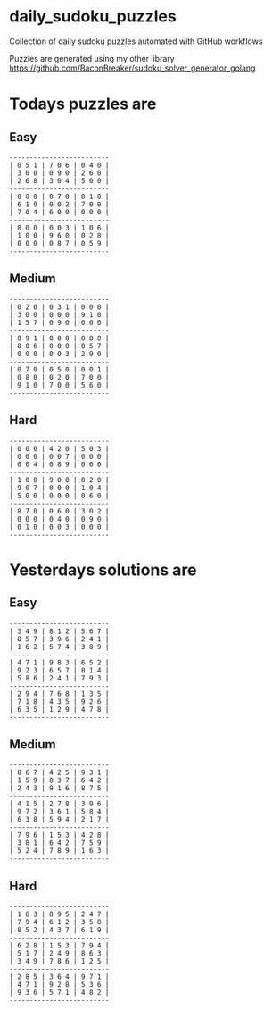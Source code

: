 
# daily_sudoku_puzzles 

Collection of daily sudoku puzzles automated with GitHub workflows 

Puzzles are generated using my other library https://github.com/BaconBreaker/sudoku_solver_generator_golang 
 

# Todays puzzles are 

## Easy 

```
-------------------------
| 0 5 1 | 7 0 6 | 0 4 0 | 
| 3 0 0 | 0 9 0 | 2 6 0 | 
| 2 6 8 | 3 0 4 | 5 0 0 | 
-------------------------
| 0 0 0 | 0 7 0 | 0 1 0 | 
| 6 1 9 | 0 0 2 | 7 0 0 | 
| 7 0 4 | 6 0 0 | 0 0 0 | 
-------------------------
| 8 0 0 | 0 0 3 | 1 0 6 | 
| 1 0 0 | 9 6 0 | 0 2 8 | 
| 0 0 0 | 0 8 7 | 0 5 9 | 
-------------------------
```
## Medium 

```
-------------------------
| 0 2 0 | 0 3 1 | 0 0 0 | 
| 3 0 0 | 0 0 0 | 9 1 0 | 
| 1 5 7 | 0 9 0 | 0 0 0 | 
-------------------------
| 0 9 1 | 0 0 0 | 0 0 0 | 
| 8 0 6 | 0 0 0 | 0 5 7 | 
| 0 0 0 | 0 0 3 | 2 9 0 | 
-------------------------
| 0 7 0 | 0 5 0 | 0 0 1 | 
| 0 8 0 | 0 2 0 | 7 0 0 | 
| 9 1 0 | 7 0 0 | 5 6 0 | 
-------------------------
```
## Hard 

```
-------------------------
| 0 0 0 | 4 2 0 | 5 0 3 | 
| 0 0 0 | 0 0 7 | 0 0 0 | 
| 0 0 4 | 0 8 9 | 0 0 0 | 
-------------------------
| 1 0 0 | 9 0 0 | 0 2 0 | 
| 9 0 7 | 0 0 0 | 1 0 4 | 
| 5 0 0 | 0 0 0 | 0 6 0 | 
-------------------------
| 8 7 0 | 0 6 0 | 3 0 2 | 
| 0 0 0 | 0 4 0 | 0 9 0 | 
| 0 1 0 | 0 0 3 | 0 0 0 | 
-------------------------
```
# Yesterdays solutions are 

## Easy 

```
-------------------------
| 3 4 9 | 8 1 2 | 5 6 7 | 
| 8 5 7 | 3 9 6 | 2 4 1 | 
| 1 6 2 | 5 7 4 | 3 8 9 | 
-------------------------
| 4 7 1 | 9 8 3 | 6 5 2 | 
| 9 2 3 | 6 5 7 | 8 1 4 | 
| 5 8 6 | 2 4 1 | 7 9 3 | 
-------------------------
| 2 9 4 | 7 6 8 | 1 3 5 | 
| 7 1 8 | 4 3 5 | 9 2 6 | 
| 6 3 5 | 1 2 9 | 4 7 8 | 
-------------------------
```
## Medium 

```
-------------------------
| 8 6 7 | 4 2 5 | 9 3 1 | 
| 1 5 9 | 8 3 7 | 6 4 2 | 
| 2 4 3 | 9 1 6 | 8 7 5 | 
-------------------------
| 4 1 5 | 2 7 8 | 3 9 6 | 
| 9 7 2 | 3 6 1 | 5 8 4 | 
| 6 3 8 | 5 9 4 | 2 1 7 | 
-------------------------
| 7 9 6 | 1 5 3 | 4 2 8 | 
| 3 8 1 | 6 4 2 | 7 5 9 | 
| 5 2 4 | 7 8 9 | 1 6 3 | 
-------------------------
```
## Hard 

```
-------------------------
| 1 6 3 | 8 9 5 | 2 4 7 | 
| 7 9 4 | 6 1 2 | 3 5 8 | 
| 8 5 2 | 4 3 7 | 6 1 9 | 
-------------------------
| 6 2 8 | 1 5 3 | 7 9 4 | 
| 5 1 7 | 2 4 9 | 8 6 3 | 
| 3 4 9 | 7 8 6 | 1 2 5 | 
-------------------------
| 2 8 5 | 3 6 4 | 9 7 1 | 
| 4 7 1 | 9 2 8 | 5 3 6 | 
| 9 3 6 | 5 7 1 | 4 8 2 | 
-------------------------
```
